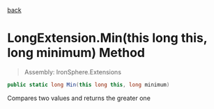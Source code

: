 ﻿

[back](/IronSphere.Extensions/types/LongExtension)

# LongExtension.Min(this long this, long minimum) Method

> Assembly: IronSphere.Extensions

```csharp
public static long Min(this long this, long minimum)
```

Compares two values and returns the greater one

 